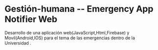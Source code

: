 # Gestión-humana -- Emergency App Notifier Web
Desarrollo de una aplicación web(JavaScript,Html,Firebase) y Movil(Android,IOS) para el tema de las emergencias dentro de la Universidad .

